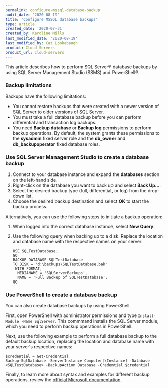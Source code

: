 ```yaml
---
permalink: configure-mssql-database-backup
audit_date: '2020-08-19'
title: 'Configure MSSQL database backups'
type: article
created_date: '2020-07-31'
created_by: Karoline Mills
last_modified_date: '2020-08-19'
last_modified_by: Cat Lookabaugh
product: Cloud Servers
product_url: cloud-servers
---
```


This article describes how to perform SQL Server&reg; database backups by using SQL Server Management Studio (SSMS) and
PowerShell&reg;.

### Backup limitations

Backups have the following limitations:

-	You cannot restore backups that were created with a newer version of SQL Server to older versions of SQL Server.
-	You must take a full database backup  before you can perform differential and transaction log backups.
-	You need **Backup database** or **Backup log** permissions to perform backup operations. By default, the system
   grants these permissions to the **sysadmin** fixed server role and the **db_owner** and **db_backupoperator** fixed
   database roles.

### Use SQL Server Management Studio to create a database backup

1.	Connect to your database instance and expand the **databases** section on the left-hand side.
2.	Right-click on the database you want to back up and select **Back Up…**.
3.	Select the desired backup type (full, differential, or log) from the drop-down list.
4.	Choose the desired backup destination and select **OK** to start the backup process.

Alternatively, you can use the following steps to initiate a backup operation:

1.	When logged into the correct database instance, select **New Query**. 
2.	Use the following query when backing up to a disk. Replace the location and database name with the respective names
   on your server:

        USE SQLTestDatabase;
        GO
        BACKUP DATABASE SQLTestDatabase
        TO DISK = 'd:\backups\SQLTestDatabase.bak'
       	 WITH FORMAT,
          MEDIANAME = 'SQLServerBackups',
          NAME = 'Full Backup of SQLTestDatabase';
        GO

### Use PowerShell to create a database backup

You can also create database backups by using PowerShell. 

First, open PowerShell with administrator permissions and type `Install-Module -Name SqlServer`. This commmand installs the
SQL Server module, which you need to perform backup operations in PowerShell.

Next, use the following example to perform a full database backup to the default backup location, replacing the location
and database name with your server's respective names:

    $credential = Get-Credential
    Backup-SqlDatabase -ServerInstance Computer[\Instance] -Database <SQLTestDatabase> -BackupAction Database -Credential $credential

Finally, to learn more about syntax and examples for different backup operations, review the 
[official Microsoft documentation](https://docs.microsoft.com/en-us/powershell/module/sqlserver/backup-sqldatabase?view=sqlserver-ps).
